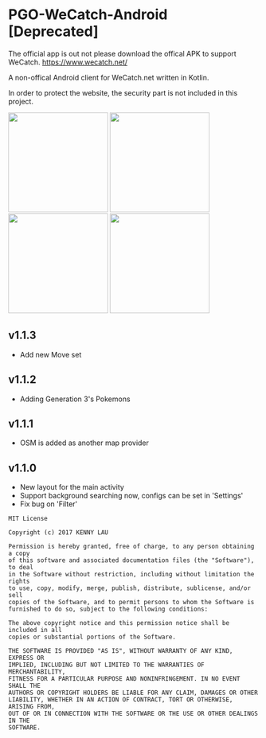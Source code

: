 # PGO-WeCatch-Android [Deprecated]

The official app is out not please download the offical APK to support WeCatch.
https://www.wecatch.net/

A non-offical Android client for WeCatch.net written in Kotlin.

In order to protect the website, the security part is not included in this project.

<img src="https://raw.githubusercontent.com/kaiyan910/PGO-WeCatch-Android/master/screenshot_1.png" width="200"> <img src="https://raw.githubusercontent.com/kaiyan910/PGO-WeCatch-Android/master/screenshot_2.png" width="200"> <img src="https://raw.githubusercontent.com/kaiyan910/PGO-WeCatch-Android/master/screenshot_3.png" width="200"> <img src="https://raw.githubusercontent.com/kaiyan910/PGO-WeCatch-Android/master/screenshot_4.png" width="200">

## v1.1.3
- Add new Move set


## v1.1.2
- Adding Generation 3's Pokemons

## v1.1.1
- OSM is added as another map provider

## v1.1.0
- New layout for the main activity
- Support background searching now, configs can be set in 'Settings'
- Fix bug on 'Filter'

```
MIT License

Copyright (c) 2017 KENNY LAU

Permission is hereby granted, free of charge, to any person obtaining a copy
of this software and associated documentation files (the "Software"), to deal
in the Software without restriction, including without limitation the rights
to use, copy, modify, merge, publish, distribute, sublicense, and/or sell
copies of the Software, and to permit persons to whom the Software is
furnished to do so, subject to the following conditions:

The above copyright notice and this permission notice shall be included in all
copies or substantial portions of the Software.

THE SOFTWARE IS PROVIDED "AS IS", WITHOUT WARRANTY OF ANY KIND, EXPRESS OR
IMPLIED, INCLUDING BUT NOT LIMITED TO THE WARRANTIES OF MERCHANTABILITY,
FITNESS FOR A PARTICULAR PURPOSE AND NONINFRINGEMENT. IN NO EVENT SHALL THE
AUTHORS OR COPYRIGHT HOLDERS BE LIABLE FOR ANY CLAIM, DAMAGES OR OTHER
LIABILITY, WHETHER IN AN ACTION OF CONTRACT, TORT OR OTHERWISE, ARISING FROM,
OUT OF OR IN CONNECTION WITH THE SOFTWARE OR THE USE OR OTHER DEALINGS IN THE
SOFTWARE.
```
